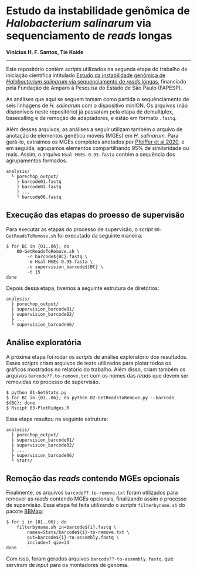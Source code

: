 # Estudo da instabilidade genômica de _Halobacterium salinarum_ via sequenciamento de _reads_ longas

__Vinícius H. F. Santos, Tie Koide__

---
Este repositório contém _scripts_ utilizados na segunda etapa do trabalho de iniciação científica intitulado [Estudo da instabilidade genômica de _Halobacterium salinarum_ via sequenciamento de _reads_ longas](https://bv.fapesp.br/pt/bolsas/186664/estudo-da-instabilidade-genomica-de-halobacterium-salinarum-nrc-1-via-sequenciamento-de-reads-longas/), financiado pela Fundação de Amparo à Pesquisa do Estado de São Paulo (FAPESP).

As análises que aqui se seguem tomam como partida o sequênciamento de seis linhagens de _H. salinarum_ com o dispositivo minION. Os arquivos (não disponíveis neste repositório) já passaram pela etapa de demultiplex, basecalling e de remoção de adaptadores, e estão em formato `.fastq`.

Além desses arquivos, as análises a seguir utilizam também o arquivo de anotação de elementos genético móveis (MGEs) em _H. salinarum_. Para gerá-lo, extraímos os MGEs completos anotados por [Pfeiffer et al 2020](https://pubmed.ncbi.nlm.nih.gov/31296677/), e em seguida, agrupamos elementos compartilhando 95% de similaridade ou mais. Assim, o arquivo `Hsal-MGEs-0.95.fasta` contém a sequência dos agrupamentos formados. 

```
analysis/
  └ porechop_output/
    ├ barcode01.fastq
    ├ barcode02.fastq
    ├ ...
    └ barcode06.fastq
```

## Execução das etapas do proesso de supervisão

Para executar as etapas do processo de supervisão, o _script_ `00-GetReadsToRemove.sh` foi executado da seguinte maneira:

```
$ for BC in {01..06}; do
    00-GetReadsToRemove.sh \
        -r barcode${BC}.fastq \
        -m Hsal-MGEs-0.95.fasta \
        -o supervision_barcode${BC} \
        -t 15
done
```

Depois dessa etapa, tivemos a seguinte estrutura de diretórios:

```
analysis/
  ├ porechop_output/
  ├ supervision_barcode01/
  ├ supervision_barcode02/
  ├ ...
  └ supervision_barcode06/

```

## Análise exploratória

A próxima etapa foi rodar os _scripts_ de análise exploratório dos resultados. Esses _scripts_ criam arquivos de texto utilizados para plotar todos os gráficos mostrados no relatório do trabalho. Além disso, criam também os arquivos `barcode??.to-remove.txt` com os nomes das _reads_ que devem ser removidas no processo de supervisão.

```
$ python 01-GetStats.py
$ for BC in {01..06}; do python 02-GetReadsToRemove.py --barcode ${BC}; done
$ Rscipt 03-PlotRidges.R
```

Essa etapa resultou na seguinte estrutura:

```
analysis/
  ├ porechop_output/
  ├ supervision_barcode01/
  ├ supervision_barcode02/
  ├ ...
  ├ supervision_barcode06/
  └ Stats/
```

## Remoção das _reads_ contendo MGEs opcionais

Finalmente, os arquivos `barcode??.to-remove.txt` foram utilizados para remover as _reads_ contendo MGEs opcionais, finalizando assim o processo de supervisão. Essa etapa foi feita utilizando o _scripts_ `filterbyname.sh` do pacote [BBMap](https://sourceforge.net/projects/bbmap/):


```
$ for i in {01..06}; do
    filterbyname.sh in=barcode${i}.fastq \
        names=Stats/barcode${i}-to-remove.txt \
        out=barcode${i}-to-assembly.fastq \
        include=f qin=33
done
```

Com isso, foram gerados arquivos `barcode??-to-assembly.fastq`, que serviram de _input_ para os montadores de genoma.
